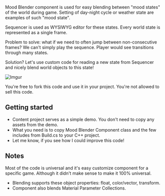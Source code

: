 Mood Blender component is used for easy blending between "mood states" of the world during game. Setting of day-night cycle or weather state are examples of such "mood state".

Sequencer is used as WYSIWYG editor for these states. Every world state is represented as a single frame. 

Problem to solve: what if we need to often jump between non-consecutive frames? We can't simply play the sequence. Player would see transitions through many states.

Solution? Let's use custom code for reading a new state from Sequencer and nicely blend world objects to this state!

![Imgur](https://i.imgur.com/7wlymOY.gif)

You're free to fork this code and use it in your project. You're not allowed to sell this code.

## Getting started
* Content project serves as a simple demo. You don't need to copy any assets from the demo.
* What you need is to copy Mood Blender Component class and the few includes from Build.cs to your C++ project.
* Let me know, if you see how I could improve this code!

## Notes
Most of the code is universal and it's easy customize component for a specific game. Although it didn't make sense to make it 100% universal.
* Blending supports these object properties: float, color/vector, transform. 
* Component also blends Material Parameter Collections.
